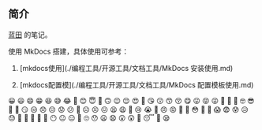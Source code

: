 ##  简介 

[蓝田](http://note.sunfeilong.com/) 的笔记。

使用 MkDocs 搭建，具体使用可参考：

1. [mkdocs使用](./编程工具/开源工具/文档工具/MkDocs 安装使用.md)

2. [mkdocs配置模](./编程工具/开源工具/文档工具/MkDocs 配置模板使用.md)

😀 😃 😄 😁 😆 😅 😂 🤣 😊 😇 🙂 🙃 😉 😌 😍 🥰 😘 😗 😙 😚 😋 😛 😝 😜 🤪 🤨 🧐 🤓 😎 🤩 🥳 😏 😒 😞 😔 😟 😕 🙁 ☹️ 😣 😖 😫 😩 🥺 😢 😭 😤 😠 😡 🤬 🤯 😳 🥵 🥶 😱 😨 😰 😥 😓 🤗 🤔 🤭 🤫 🤥 😶 😐 😑 😬 🙄 😯 😦 😧 😮 😲 🥱 😴 🤤 😪 
